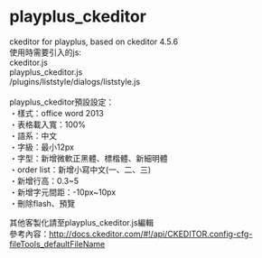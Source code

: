# playplus_ckeditor
ckeditor for playplus, based on ckeditor 4.5.6<br>
使用時需要引入的js:<br>
ckeditor.js<br>
playplus_ckeditor.js<br>
/plugins/liststyle/dialogs/liststyle.js<br>
<br>
playplus_ckeditor預設設定：<br>
・樣式：office word 2013<br>
・表格載入寬：100%<br>
・語系：中文<br>
・字級：最小12px<br>
・字型：新增微軟正黑體、標楷體、新細明體<br>
・order list：新增小寫中文(一、二、三)<br>
・新增行高：0.3~5<br>
・新增字元間距：-10px~10px<br>
・刪除flash、預覽<br>

其他客製化請至playplus_ckeditor.js編輯<br>
參考內容：http://docs.ckeditor.com/#!/api/CKEDITOR.config-cfg-fileTools_defaultFileName
